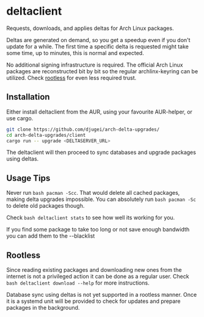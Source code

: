 # deltaclient
Requests, downloads, and applies deltas for Arch Linux packages.

Deltas are generated on demand,
  so you get a speedup even if you don't update for a while.
The first time a specific delta is requested might take some time,
  up to minutes,
  this is normal and expected.

No additional signing infrastructure is required.
The official Arch Linux packages are reconstructed bit by bit
  so the regular archlinx-keyring can be utilized.
Check [rootless](#rootless) for even less required trust.

## Installation
Either install deltaclient from the AUR,
  using your favourite AUR-helper,
  or use cargo.

```bash
git clone https://github.com/djugei/arch-delta-upgrades/
cd arch-delta-upgrades/client
cargo run -- upgrade <DELTASERVER_URL>
```

The deltaclient will then proceed to sync databases and upgrade packages using deltas.

## Usage Tips
Never run ```bash pacman -Scc```.
That would delete all cached packages,
making delta upgrades impossible.
You can absolutely run ```bash pacman -Sc``` to delete old packages though.

Check ```bash deltaclient stats``` to see how well its working for you.

If you find some package to take too long or not save enough bandwidth
  you can add them to the --blacklist

## Rootless
Since reading existing packages and downloading new ones from the internet
  is not a privileged action it can be done as a regular user.
Check ```bash deltaclient download --help``` for more instructions.

Database sync using deltas is not yet supported in a rootless manner.
Once it is a systemd unit will be provided to check for updates and prepare packages in the background.
